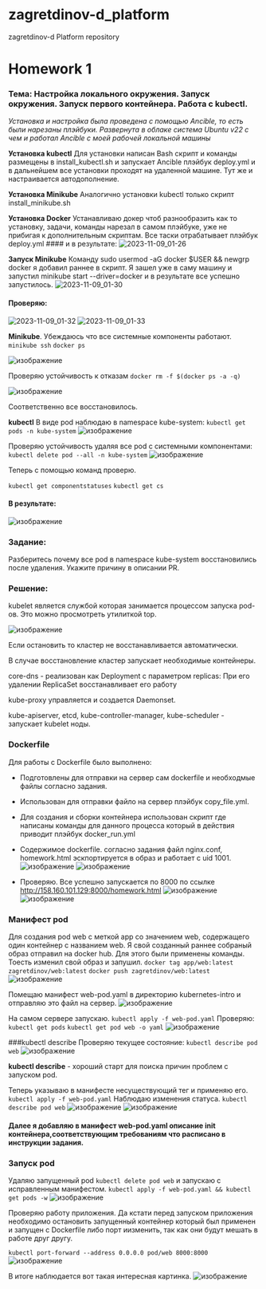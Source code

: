 # zagretdinov-d_platform
zagretdinov-d Platform repository
# Homework 1
### Тема: Настройка локального окружения. Запуск окружения. Запуск первого контейнера. Работа с kubectl.

_Установка и настройка была проведена с помощью Ancible, то есть были нарезаны плэйбуки. Развернута в облаке система Ubuntu v22 с чем и работал Ancible c моей рабочей локальной машины_  

__Установка kubectl__
    Для установки написан Bash скрипт и команды размещены в install_kubectl.sh и запускает Ancible плэйбук deploy.yml  и в дальнейшем все установки проходят на удаленной машине. Тут же и настраивается автодополнение.

__Установка Minikube__
   Аналогично установки kubectl только скрипт install_minikube.sh

__Установка Docker__
   Устанавливаю докер чтоб разнообразить как то установку, задачи, команды нарезал в самом плэйбуке, уже не прибигая к дополнительным скриптам. Все таски отрабатывает плэйбук deploy.yml
    #### и в результате:
       ![2023-11-09_01-26](https://github.com/otus-kuber-2023-10/zagretdinov-d_platform/assets/85208391/3034fc1b-2323-4d33-894f-7dab51aeb26f)

__Запуск Minikube__
    Команду sudo usermod -aG docker $USER && newgrp docker я добавил раннее 
    в скрипт. Я зашел уже в саму машину и запустил minikube start --driver=docker и в результате все успешно запустилось.
       ![2023-11-09_01-30](https://github.com/otus-kuber-2023-10/zagretdinov-d_platform/assets/85208391/0637e11d-1ace-49bb-9831-2ff697bc333c)

   #### Проверяю:
![2023-11-09_01-32](https://github.com/otus-kuber-2023-10/zagretdinov-d_platform/assets/85208391/552aed2c-aab7-41e5-8a26-58c9d281ba1c)
![2023-11-09_01-33](https://github.com/otus-kuber-2023-10/zagretdinov-d_platform/assets/85208391/7ea887b9-38aa-45ad-819c-522dfa164062)

__Minikube__.
Убеждаюсь что все системные компоненты работают.
`minikube ssh`
`docker ps`

![изображение](https://github.com/otus-kuber-2023-10/zagretdinov-d_platform/assets/85208391/60dfe3f9-1b9d-4f95-84e7-0f82c261c89b)

  Проверяю устойчивость к отказам
  `docker rm -f $(docker ps -a -q)`

![изображение](https://github.com/otus-kuber-2023-10/zagretdinov-d_platform/assets/85208391/308f081f-920a-44d5-91c1-693360095430)

Соответственно все восстановилось.

__kubectl__
В виде pod наблюдаю в namespace kube-system:
`kubectl get pods -n kube-system`
![изображение](https://github.com/otus-kuber-2023-10/zagretdinov-d_platform/assets/85208391/cfc6d4c1-df7a-4a67-a7dc-6408dc97f86d)

Проверяю устойчивость удаляя все pod с системными компонентами:
`kubectl delete pod --all -n kube-system`
![изображение](https://github.com/otus-kuber-2023-10/zagretdinov-d_platform/assets/85208391/117cf603-5ef6-42a7-b0f9-3cb3bc4f1cfd)

Теперь с помощью команд проверю.

`kubectl get componentstatuses`
`kubectl get cs`

 #### В результате:
 
![изображение](https://github.com/otus-kuber-2023-10/zagretdinov-d_platform/assets/85208391/43b3491b-b892-4a0b-adb5-c2d3141b6742)


### Задание:
Разберитесь почему все pod в namespace kube-system восстановились после удаления. Укажите причину в описании PR.

### Решение:

kubelet является службой которая занимается процессом запуска pod-ов.
Это можно просмотреть утилиткой top.

![изображение](https://github.com/otus-kuber-2023-10/zagretdinov-d_platform/assets/85208391/ed957210-9d4a-470e-b061-daf47ac579f7)

Если остановить то кластер не восстанавливается автоматически.

В случае восстановление кластер запускает необходимые контейнеры.

core-dns - реализован как Deployment с параметром replicas: При его удалении ReplicaSet восстанавливает его работу

kube-proxy управляется и создается Daemonset.

kube-apiserver, etcd, kube-controller-manager, kube-scheduler - запускает kubelet ноды.

### Dockerfile

Для работы с Dockerfile было выполнено:
- Подготовлены для отправки на сервер сам dockerfile и необходмые файлы согласно задания.
- Использован для отправки файло на сервер плэйбук copy_file.yml.
- Для создания и сборки контейнера использован скрипт где написаны команды для данного процесса который в действия приводит плэйбук docker_run.yml 
- Содержимое dockerfile. согласно задания файл nginx.conf, homework.html  эскпортируется в образ и работает с uid 1001. 
![изображение](https://github.com/otus-kuber-2023-10/zagretdinov-d_platform/assets/85208391/76d0477c-62f2-4988-9345-fb25d3b7aee8)
![изображение](https://github.com/otus-kuber-2023-10/zagretdinov-d_platform/assets/85208391/fd57987a-25c3-4b56-be9c-7f8ed8ff779e)

- Проверяю. Все успешно запускается по 8000 по ссылке http://158.160.101.129:8000/homework.html
![изображение](https://github.com/otus-kuber-2023-10/zagretdinov-d_platform/assets/85208391/fa7a294d-a3cd-4427-bea8-b03f4213b8bb)
![изображение](https://github.com/otus-kuber-2023-10/zagretdinov-d_platform/assets/85208391/c57ad67f-5854-4764-8b67-e295eb8a46c6)

### Манифест pod
Для создания pod web c меткой app со значением web, содержащего один контейнер с названием web.
Я свой созданный раннее собраный образ отправил на docker hub.
Для этого были применены команды.
Тоесть изменил свой образ и запушил.
 `docker tag app/web:latest zagretdinov/web:latest`
  `docker push zagretdinov/web:latest`
![изображение](https://github.com/otus-kuber-2023-10/zagretdinov-d_platform/assets/85208391/b01f9687-99f5-44c0-a948-8c8dff00a811)

Помещаю манифест web-pod.yaml в директорию kubernetes-intro и отправляю это файл на сервер.
![изображение](https://github.com/otus-kuber-2023-10/zagretdinov-d_platform/assets/85208391/ee60908c-4ae9-4b57-9b57-e012bf69fe2a)

На самом сервере запускаю.
`kubectl apply -f web-pod.yaml`
Проверяю:
`kubectl get pods`
`kubectl get pod web -o yaml`
 ![изображение](https://github.com/otus-kuber-2023-10/zagretdinov-d_platform/assets/85208391/cc1f1d3b-fcf5-4c28-90fc-689c30bc09df)

 ###kubectl describe
Проверяю текущее состояние:
`kubectl describe pod web`
![изображение](https://github.com/otus-kuber-2023-10/zagretdinov-d_platform/assets/85208391/cd590aab-cba4-4eac-9a7b-3f48b54c81cf)

__kubectl describe__ - хороший старт для поиска причин проблем с запуском pod.

Теперь указываю в манифесте несуществующий тег и применяю его.
`kubectl apply -f web-pod.yaml`
Наблюдаю изменения статуса.
`kubectl describe pod web`
![изображение](https://github.com/otus-kuber-2023-10/zagretdinov-d_platform/assets/85208391/409d58fc-3b1a-47db-97f1-86302e2c104b)
![изображение](https://github.com/otus-kuber-2023-10/zagretdinov-d_platform/assets/85208391/b369521d-4478-4732-83f0-7c764b39f66c)

#### Далее я добавляю в манифест web-pod.yaml описание init контейнера,соответствующим требованиям что расписано в инструкции задания.

### Запуск pod
Удаляю запущенный pod
`kubectl delete pod web`
и запускаю с исправленным манифестом.
`kubectl apply -f web-pod.yaml && kubectl get pods -w`
![изображение](https://github.com/otus-kuber-2023-10/zagretdinov-d_platform/assets/85208391/cf700b7f-b066-416b-ad8e-888cdce2774f)

Проверяю работу приложения.
Да кстати перед запуском приложения необходимо остановить запущенный контейнер который был применен и запущен c Dockerfile либо порт иизменить, так как они будут мешать в работе друг другу.

`kubectl port-forward --address 0.0.0.0 pod/web 8000:8000`
![изображение](https://github.com/otus-kuber-2023-10/zagretdinov-d_platform/assets/85208391/320953bf-9bab-473b-af9c-40b22cf153fb)

В итоге наблюдается вот такая интересная картинка.
![изображение](https://github.com/otus-kuber-2023-10/zagretdinov-d_platform/assets/85208391/63f554d5-93b3-4061-a03e-5cbfdf2dc3d9)

